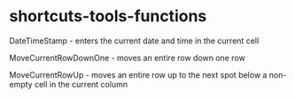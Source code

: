 # shortcuts-tools-functions

DateTimeStamp - enters the current date and time in the current cell

MoveCurrentRowDownOne - moves an entire row down one row

MoveCurrentRowUp - moves an entire row up to the next spot below a non-empty cell in the current column